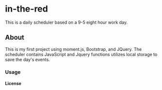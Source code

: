 # in-the-red

This is a daily scheduler based on a 9-5 eight hour work day.

## About

This is my first project using moment.js, Bootstrap, and JQuery.
The scheduler contains JavaScript and Jquery functions utilizes local storage to save the day's events.

### Usage


#### License

